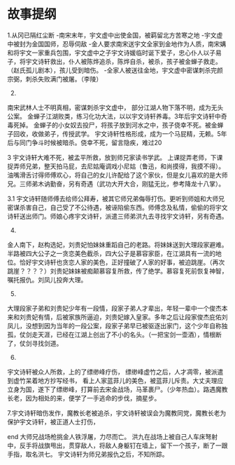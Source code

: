 # 故事提纲

1.从冈已隔红尘断
-南宋末年，宇文虚中出使金国，被羁留北方苦寒之地
-宇文虚中被封为金国国师，忍辱伺敌
-金人要求南宋送宇文全家到金地作为人质，南宋媾和将宇文一家重兵包围，宇文虚中之子宇文诗媛临时诞下爱子，忠心仆人以子易子，将宇文诗轩救出，仆人被陈烨追杀，陈烨自杀，被杀，孩子被金蝉子救走。（赵氏孤儿剧本），孩儿受到暗伤。
-全家人被送往金地，宇文虚中密谋刺杀完颜宗弼，刺杀失败满门被屠。（李陵）

2.
南宋武林人士不明真相，密谋刺杀宇文虚中，
部分江湖人物下落不明，成为无头公案。
金蝉子江湖败类，练习化功大法，以以宇文诗轩养毒。3年后宇文诗轩中奇毒死掉。
金蝉子的小女奴去投尸，将孩子放到河水之中，孩子侥幸不死。被金蝉子回收，收做弟子，传授武学。
宇文诗轩性格形成，成为一个马屁精，无赖。5年后与同门争斗时候被暗杀。侥幸不死，留言隐疾，难过20

3
宇文诗轩大难不死，被孟平所救，放到师兄家读书学武。
上课捉弄老师，下课捉弄师兄弟，整天拍马屁，去尼姑庵调戏小尼姑（鲁迅，和尚摸得，我摸不得）。油嘴滑舌讨得师傅欢心，将自己的女儿许配给了这个家伙，但是女儿喜欢的是大师兄。三师弟木讷勤奋，另有奇遇（武功大开大合，刚猛无比，参考降龙十八掌）。

3.1
宇文诗轩随师傅去给师公拜寿，被其它师兄弟侮辱打伤。更听到师姐和大师兄密谋杀害自己，自己受了不公待遇，被诬陷偷东西。师傅念及私情，偷偷的将宇文诗轩送出师门。师娘心疼宇文诗轩，派遣三师弟洪九去寻找宇文诗轩，另有奇遇。

4.
金人南下，赵构选妃，刘贵妃怕妹妹重蹈自己的老路。将妹妹送到大理段家避难。半路被四大公子之一贪恋美色截杀，四大公子是慕容家臣，在江湖具有一流的地位。恰好宇文诗轩也贪恋人家的美色，正好撞破了人家的好事，被迫跳崖。（再次跳崖？？？？）刘贵妃妹妹被痴颠慕容复所救，传了绝学。慕容复死前恢复神智，嘱托报仇。刘凤儿投奔大理。

5.
大理段家子弟和刘贵妃少年有一段情，段家子弟人才辈出，年轻一辈中一个俊杰本来和刘贵妃有情，后被家族所逼迫，刘贵妃嫁入皇家。多年之后让段家俊杰庇佑刘凤儿，没想到因为当年的一段公案，段家子弟早已被驱逐出家门，这个少年自称独孤，仗剑走天涯，已经在江湖上创出了不小的名头。（一把宝剑一壶酒），情根断了，仗剑寻找剑道。

6.
宇文诗轩被众人所救，上的了缥缈峰疗伤，
缥缈峰虚竹之后，人才凋零，被派遣到虚竹呆着地方抄写经书，
看上人家蓝菲儿的美色，被蓝菲儿斥责。大丈夫理应立身为国，遂下了缥缈峰，打算前去宋金战场，马革裹尸。（少年热血）。路遇魔教长老，因为相处的来，便学了一手逃命的步伐，摘星步。

7.宇文诗轩暗伤发作，魔教长老被追杀，宇文诗轩被误会为魔教同党，魔教长老为保护宇文诗轩，被正道人士打伤，



end
大师兄战场枪挑金人铁浮屠，力尽而亡。
洪九在战场上被自己人车床弩射中，反手将战旗甩出，贯穿敌人，将敌人身躯钉在墙上，留下一个孩子，断了一跟手指，取名洪七。
宇文诗轩为师兄弟报仇之后，不知所踪。








